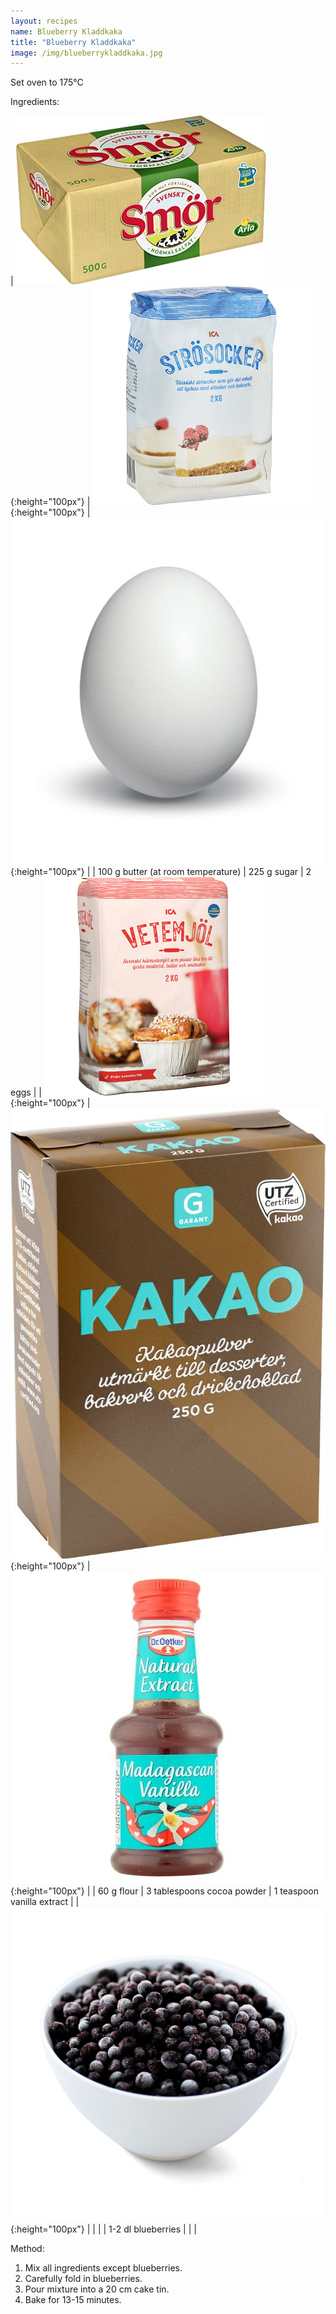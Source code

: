 ```yaml
---
layout: recipes
name: Blueberry Kladdkaka
title: "Blueberry Kladdkaka"
image: /img/blueberrykladdkaka.jpg
---
```


Set oven to 175°C

Ingredients:

| ![Butter](/img/butter.jpg){:height="100px"} | ![Sugar](/img/sugar.jpg){:height="100px"} | ![Egg](/img/egg.jpg){:height="100px"} |
| 100 g butter (at room temperature) | 225 g sugar | 2 eggs |
| ![Flour](/img/flour.jpg){:height="100px"} | ![Cocoa](/img/cocoa.jpg){:height="100px"} | ![Vanilla](/img/vanilla.jpg){:height="100px"} |
| 60 g flour | 3 tablespoons cocoa powder | 1 teaspoon vanilla extract |
| ![Blueberries](/img/blueberries.jpg){:height="100px"} |  |  |
| 1-2 dl blueberries |  |  |

Method:
1. Mix all ingredients except blueberries.
2. Carefully fold in blueberries.
3. Pour mixture into a 20 cm cake tin.
4. Bake for 13-15 minutes.